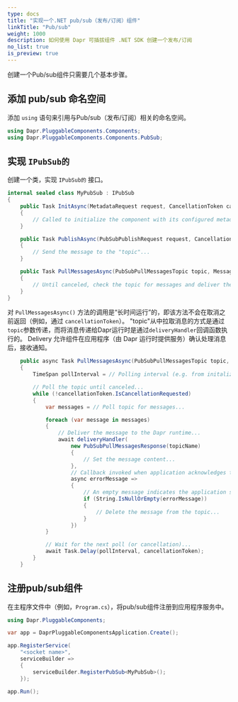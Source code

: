 ```yaml
---
type: docs
title: "实现一个.NET pub/sub（发布/订阅）组件"
linkTitle: "Pub/sub"
weight: 1000
description: 如何使用 Dapr 可插拔组件 .NET SDK 创建一个发布/订阅
no_list: true
is_preview: true
---
```


创建一个Pub/sub组件只需要几个基本步骤。

## 添加 pub/sub 命名空间

添加 `using` 语句来引用与Pub/sub（发布/订阅）相关的命名空间。

```csharp
using Dapr.PluggableComponents.Components;
using Dapr.PluggableComponents.Components.PubSub;
```

## 实现 `IPubSub的`

创建一个类，实现 `IPubSub的` 接口。

```csharp
internal sealed class MyPubSub : IPubSub
{
    public Task InitAsync(MetadataRequest request, CancellationToken cancellationToken = default)
    {
        // Called to initialize the component with its configured metadata...
    }

    public Task PublishAsync(PubSubPublishRequest request, CancellationToken cancellationToken = default)
    {
        // Send the message to the "topic"...
    }

    public Task PullMessagesAsync(PubSubPullMessagesTopic topic, MessageDeliveryHandler<string?, PubSubPullMessagesResponse> deliveryHandler, CancellationToken cancellationToken = default)
    {
        // Until canceled, check the topic for messages and deliver them to the Dapr runtime...
    }
}
```

对 `PullMessagesAsync()` 方法的调用是“长时间运行”的，即该方法不会在取消之前返回（例如，通过 `cancellationToken`）。 "topic"从中拉取消息的方式是通过`topic`参数传递，而将消息传递给Dapr运行时是通过`deliveryHandler`回调函数执行的。 Delivery 允许组件在应用程序（由 Dapr 运行时提供服务）确认处理消息后，接收通知。

```csharp
    public async Task PullMessagesAsync(PubSubPullMessagesTopic topic, MessageDeliveryHandler<string?, PubSubPullMessagesResponse> deliveryHandler, CancellationToken cancellationToken = default)
    {
        TimeSpan pollInterval = // Polling interval (e.g. from initalization metadata)...

        // Poll the topic until canceled...
        while (!cancellationToken.IsCancellationRequested)
        {
            var messages = // Poll topic for messages...

            foreach (var message in messages)
            {
                // Deliver the message to the Dapr runtime...
                await deliveryHandler(
                    new PubSubPullMessagesResponse(topicName)
                    {
                        // Set the message content...
                    },
                    // Callback invoked when application acknowledges the message...
                    async errorMessage =>
                    {
                        // An empty message indicates the application successfully processed the message...
                        if (String.IsNullOrEmpty(errorMessage))
                        {
                            // Delete the message from the topic...
                        }
                    })
            }

            // Wait for the next poll (or cancellation)...
            await Task.Delay(pollInterval, cancellationToken);
        }
    }
```

## 注册pub/sub组件

在主程序文件中（例如，`Program.cs`），将pub/sub组件注册到应用程序服务中。

```csharp
using Dapr.PluggableComponents;

var app = DaprPluggableComponentsApplication.Create();

app.RegisterService(
    "<socket name>",
    serviceBuilder =>
    {
        serviceBuilder.RegisterPubSub<MyPubSub>();
    });

app.Run();
```
